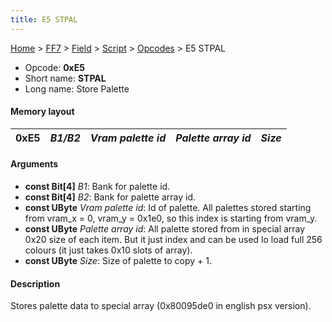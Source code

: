 ```yaml
---
title: E5 STPAL
---
```


[Home](../../../../Main%20Page.md.md) > [FF7](../../../../FF7.md) > [Field](../../../Field.md) > [Script](../../Script.md) > [Opcodes](../Opcodes.md) > E5 STPAL

-   Opcode: **0xE5**
-   Short name: **STPAL**
-   Long name: Store Palette

#### Memory layout

| 0xE5 | *B1/B2* | *Vram palette id* | *Palette array id* | *Size* |
|------|---------|-------------------|--------------------|--------|

#### Arguments

-   **const Bit\[4\]** *B1*: Bank for palette id.
-   **const Bit\[4\]** *B2*: Bank for palette array id.
-   **const UByte** *Vram palette id*: Id of palette. All palettes
    stored starting from vram\_x = 0, vram\_y = 0x1e0, so this index is
    starting from vram\_y.
-   **const UByte** *Palette array id*: All palette stored from in
    special array 0x20 size of each item. But it just index and can be
    used lo load full 256 colours (it just takes 0x10 slots of array).
-   **const UByte** *Size*: Size of palette to copy + 1.

#### Description

Stores palette data to special array (0x80095de0 in english psx
version).
